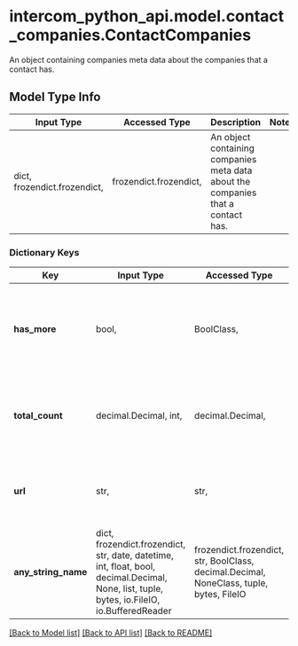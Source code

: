 # intercom_python_api.model.contact_companies.ContactCompanies

An object containing companies meta data about the companies that a contact has.

## Model Type Info
Input Type | Accessed Type | Description | Notes
------------ | ------------- | ------------- | -------------
dict, frozendict.frozendict,  | frozendict.frozendict,  | An object containing companies meta data about the companies that a contact has. | 

### Dictionary Keys
Key | Input Type | Accessed Type | Description | Notes
------------ | ------------- | ------------- | ------------- | -------------
**has_more** | bool,  | BoolClass,  | Whether there&#x27;s more Addressable Objects to be viewed. If true, use the url to view all | [optional] 
**total_count** | decimal.Decimal, int,  | decimal.Decimal,  | Int representing the total number of companyies attached to this contact | [optional] 
**url** | str,  | str,  | Url to get more company resources for this contact | [optional] 
**any_string_name** | dict, frozendict.frozendict, str, date, datetime, int, float, bool, decimal.Decimal, None, list, tuple, bytes, io.FileIO, io.BufferedReader | frozendict.frozendict, str, BoolClass, decimal.Decimal, NoneClass, tuple, bytes, FileIO | any string name can be used but the value must be the correct type | [optional]

[[Back to Model list]](../../README.md#documentation-for-models) [[Back to API list]](../../README.md#documentation-for-api-endpoints) [[Back to README]](../../README.md)

